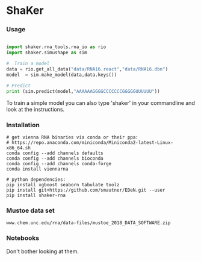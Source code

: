 # ShaKer

### Usage


```python

import shaker.rna_tools.rna_io as rio
import shaker.simushape as sim

#  Train a model 
data = rio.get_all_data("data/RNA16.react","data/RNA16.dbn") 
model  = sim.make_model(data,data.keys())

# Predict 
print (sim.predict(model,"AAAAAAGGGGCCCCCCCGGGGGUUUUUU"))

```

To train a simple model you can also type 'shaker' in your commandline and look at the instructions. 


### Installation

```fish
# get vienna RNA binaries via conda or their ppa:
# https://repo.anaconda.com/miniconda/Miniconda2-latest-Linux-x86_64.sh
conda config --add channels defaults
conda config --add channels bioconda
conda config --add channels conda-forge
conda install viennarna

# python dependencies:
pip install xgboost seaborn tabulate toolz
pip install git+https://github.com/smautner/EDeN.git --user 
pip install shaker-rna
```


### Mustoe data set
```fish
www.chem.unc.edu/rna/data-files/mustoe_2018_DATA_SOFTWARE.zip 
```

### Notebooks 

Don't bother looking at them.
